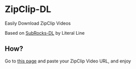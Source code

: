 # ZipClip-DL
Easily Download ZipClip Videos

Based on [SubRocks-DL](https://github.com/catrilldev/subrocks-dl) by Literal Line

## How?

Go to [this page](https://raytf.github.io/zipclip-dl) and paste your ZipClip Video URL, and enjoy
